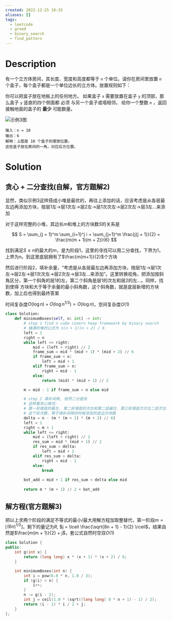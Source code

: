 ```yaml
---
created: 2022-12-25 10:33
aliases: []
tags:
  - leetcode 
  - greed 
  - binary_search 
  - find_pattern
---
```


# Description

有一个立方体房间，其长度、宽度和高度都等于 `n` 个单位。请你在房间里放置 `n` 个盒子，每个盒子都是一个单位边长的立方体。放置规则如下：

你可以把盒子放在地板上的任何地方。
如果盒子 `x` 需要放置在盒子 `y` 的顶部，那么盒子 `y` 竖直的四个侧面都 必须 与另一个盒子或墙相邻。
给你一个整数 `n` ，返回接触地面的盒子的 **最少** 可能数量。

![示例3图](https://assets.leetcode-cn.com/aliyun-lc-upload/uploads/2021/01/24/10-boxes.png)
```
输入：n = 10
输出：6
解释：上图是 10 个盒子的摆放位置。
这些盒子放在房间的一角，对应后方位置。
```

# Solution

## 贪心 + 二分查找(自解，官方题解2)

显然，类似示例3这样搭成小堆是最优的，再往上添加的话，应该考虑是从各层最左边再添加方块，按层1左->层1次左->层2左->层1次次左->层2次左->层3左...来添加

对于这样完整的小堆，其边长$m$和堆上的方块数$S$的关系是

$$
S = \sum_{j = 1}^m \sum_{i=1}^j i = \sum_{j=1}^m \frac{j(j + 1)}{2} = \frac{m(m + 1)(m + 2)}{6}
$$

找到满足$S \leq n$的最大的$m$，是为阶段1，这里的寻找可以用二分查找，下界为$1$，上界为$n$。到这里底层拥有了$\frac{m(m+1)}{2}$个方块

然后进行阶段2，填补余量，“考虑是从各层最左边再添加方块，按层1左->层1次左->层2左->层1次次左->层2次左->层3左...来添加”。这里转换视角，把添加按斜角区分，第一个斜角的层1的左，第二个斜角是层1的次左和层2的左...。同样，找到使得 方块和大于等于余量的最小斜角数，这个斜角数，就是底层新增的方块数，加上后也得到最终答案

时间复杂度$O(\log n) + O(\log n^{1 /3}) = O(\log n)$，空间复杂度$O(1)$
 
```python
class Solution:
    def minimumBoxes(self, n: int) -> int:
        # step 1 find n cube conern heap framework by binary search
        # 铺满的堆的公式为 n(n + 1)(n + 2) / 6
        left = 1
        right = n
        while left <= right:
            mid = (left + right) // 2
            frame_sum = mid * (mid + 1) * (mid + 2) // 6
            if frame_sum < n:
                left = mid + 1
            elif frame_sum > n:
                right = mid - 1
            else:
                return (mid) * (mid + 1) // 2

        m = mid - 1 if frame_sum > n else mid

        # step 2 填补间隙, 依然二分查找
        # 这样看贪心填充:
        # 第一轮填底的最左, 第二轮填底的次左和第二层最左，第三轮填底次次左二层次左和三层最左
        # 这个轮次数，等于填补间隙的时候添加的底边方块数
        delta = n - (m * (m + 1) * (m + 2) // 6)
        left = 1
        right = m + 1
        while left <= right:
            mid = (left + right) // 2
            res_sum = mid * (mid + 1) // 2
            if res_sum < delta:
                left = mid + 1
            elif res_sum > delta:
                right = mid - 1
            else:
                break
        
        bot_add = mid + 1 if res_sum < delta else mid
            
        return m * (m + 1) // 2 + bot_add
```

## 解方程(官方题解3)

把以上求两个阶段的满足不等式的最小/最大用解方程加取整替代，第一阶段$m = \lfloor (6n)^{1/3} \rfloor$，剩下的量记为$R$, $j = \lceil \frac{\sqrt{8n + 1} - 1}{2} \rceil$，结果自然是$\frac{m(m + 1)}{2} + j$，套公式自然时空双$O(1)$

```cpp
class Solution {
public:
    int g(int x) {
        return (long long) x * (x + 1) * (x + 2) / 6;
    }

    int minimumBoxes(int n) {
        int i = pow(6.0 * n, 1.0 / 3);
        if (g(i) < n) {
            i++;
        }
        n -= g(i - 1);
        int j = ceil(1.0 * (sqrt((long long) 8 * n + 1) - 1) / 2);
        return (i - 1) * i / 2 + j;
    }
};
```

